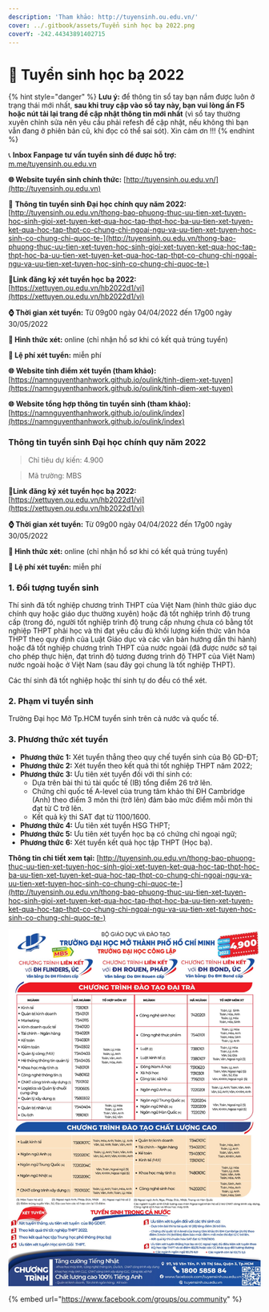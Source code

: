 ```yaml
---
description: 'Tham khảo: http://tuyensinh.ou.edu.vn/'
cover: ../.gitbook/assets/Tuyển sinh học bạ 2022.png
coverY: -242.44343891402715
---
```


# 📖 Tuyển sinh học bạ 2022

{% hint style="danger" %}
**Lưu ý:** để thông tin sổ tay bạn nắm được luôn ở trạng thái mới nhất, **sau khi truy cập vào sổ tay này, bạn vui lòng ấn F5 hoặc nút tải lại trang để cập nhật thông tin mới nhất** (vì sổ tay thường xuyên chỉnh sửa nên yêu cầu phải refesh để cập nhật, nếu không thì bạn vẫn đang ở phiên bản cũ, khi đọc có thể sai sót). Xin cảm ơn !!!
{% endhint %}

📞 **Inbox Fanpage tư vấn tuyển sinh để được hỗ trợ:** [m.me/tuyensinh.ou.edu.vn](https://m.me/tuyensinh.ou.edu.vn)

**🌐 Website tuyển sinh chính thức:** [http://tuyensinh.ou.edu.vn/](http://tuyensinh.ou.edu.vn)

🔗 **Thông tin tuyển sinh Đại học chính quy năm 2022:** [http://tuyensinh.ou.edu.vn/thong-bao-phuong-thuc-uu-tien-xet-tuyen-hoc-sinh-gioi-xet-tuyen-ket-qua-hoc-tap-thpt-hoc-ba-uu-tien-xet-tuyen-ket-qua-hoc-tap-thpt-co-chung-chi-ngoai-ngu-va-uu-tien-xet-tuyen-hoc-sinh-co-chung-chi-quoc-te-](http://tuyensinh.ou.edu.vn/thong-bao-phuong-thuc-uu-tien-xet-tuyen-hoc-sinh-gioi-xet-tuyen-ket-qua-hoc-tap-thpt-hoc-ba-uu-tien-xet-tuyen-ket-qua-hoc-tap-thpt-co-chung-chi-ngoai-ngu-va-uu-tien-xet-tuyen-hoc-sinh-co-chung-chi-quoc-te-)

🔗**Link đăng ký xét tuyển học bạ 2022:** [https://xettuyen.ou.edu.vn/hb2022d1/vi](https://xettuyen.ou.edu.vn/hb2022d1/vi)

**⌚ Thời gian xét tuyển:** Từ 09g00 ngày 04/04/2022 đến 17g00 ngày 30/05/2022&#x20;

**📌 Hình thức xét:** online (chỉ nhận hồ sơ khi có kết quả trúng tuyển)

**📌 Lệ phí xét tuyển:** miễn phí

**🌐** **Website tính điểm xét tuyển (tham khảo):** [https://namnguyenthanhwork.github.io/oulink/tinh-diem-xet-tuyen](https://namnguyenthanhwork.github.io/oulink/tinh-diem-xet-tuyen)

**🌐** **Website tổng hợp thông tin tuyển sinh (tham khảo):** [https://namnguyenthanhwork.github.io/oulink/index](https://namnguyenthanhwork.github.io/oulink/index)

### **Thông tin tuyển sinh Đại học chính quy năm 2022**

> Chỉ tiêu dự kiến: 4.900

> Mã trường: MBS

🔗**Link đăng ký xét tuyển học bạ 2022:** [https://xettuyen.ou.edu.vn/hb2022d1/vi](https://xettuyen.ou.edu.vn/hb2022d1/vi)

**⌚ Thời gian xét tuyển:** Từ 09g00 ngày 04/04/2022 đến 17g00 ngày 30/05/2022&#x20;

**📌 Hình thức xét:** online (chỉ nhận hồ sơ khi có kết quả trúng tuyển)

**📌 Lệ phí xét tuyển:** miễn phí

### **1. Đối tượng tuyển sinh**

Thí sinh đã tốt nghiệp chương trình THPT của Việt Nam (hình thức giáo dục chính quy hoặc giáo dục thường xuyên) hoặc đã tốt nghiệp trình độ trung cấp (trong đó, người tốt nghiệp trình độ trung cấp nhưng chưa có bằng tốt nghiệp THPT phải học và thi đạt yêu cầu đủ khối lượng kiến thức văn hóa THPT theo quy định của Luật Giáo dục và các văn bản hướng dẫn thi hành) hoặc đã tốt nghiệp chương trình THPT của nước ngoài (đã được nước sở tại cho phép thực hiện, đạt trình độ tương đương trình độ THPT của Việt Nam) nước ngoài hoặc ở Việt Nam (sau đây gọi chung là tốt nghiệp THPT).

Các thí sinh đã tốt nghiệp hoặc thí sinh tự do đều có thể xét.

### **2. Phạm vi tuyển sinh**

Trường Đại học Mở Tp.HCM tuyển sinh trên cả nước và quốc tế.

### **3. Phương thức xét tuyển**

* **Phương thức 1:** Xét tuyển thẳng theo quy chế tuyển sinh của Bộ GD-ĐT;
* **Phương thức 2:** Xét tuyển theo kết quả thi tốt nghiệp THPT năm 2022;
* **Phương thức 3:** Ưu tiên xét tuyển đối với thí sinh có:
  * Dựa trên bài thi tú tài quốc tế (IB) tổng điểm 26 trở lên.
  * Chứng chỉ quốc tế A-level của trung tâm khảo thí ĐH Cambridge (Anh) theo điểm 3 môn thi (trở lên) đảm bảo mức điểm mỗi môn thi đạt từ C trở lên.
  * Kết quả kỳ thi SAT đạt từ 1100/1600.
* **Phương thức 4:** Ưu tiên xét tuyển HSG THPT;
* **Phương thức 5:** Ưu tiên xét tuyển học bạ có chứng chỉ ngoại ngữ;
* **Phương thức 6:** Xét tuyển kết quả học tập THPT (Học bạ).

**Thông tin chi tiết xem tại:** [http://tuyensinh.ou.edu.vn/thong-bao-phuong-thuc-uu-tien-xet-tuyen-hoc-sinh-gioi-xet-tuyen-ket-qua-hoc-tap-thpt-hoc-ba-uu-tien-xet-tuyen-ket-qua-hoc-tap-thpt-co-chung-chi-ngoai-ngu-va-uu-tien-xet-tuyen-hoc-sinh-co-chung-chi-quoc-te-](http://tuyensinh.ou.edu.vn/thong-bao-phuong-thuc-uu-tien-xet-tuyen-hoc-sinh-gioi-xet-tuyen-ket-qua-hoc-tap-thpt-hoc-ba-uu-tien-xet-tuyen-ket-qua-hoc-tap-thpt-co-chung-chi-ngoai-ngu-va-uu-tien-xet-tuyen-hoc-sinh-co-chung-chi-quoc-te-)

![Thông tin tuyển sinh đại học 2022](<../.gitbook/assets/image (5) (1).png>)

{% embed url="https://www.facebook.com/groups/ou.community" %}

